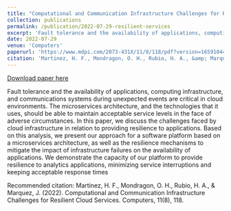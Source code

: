 ```yaml
---
title: "Computational and Communication Infrastructure Challenges for Resilient Cloud Services"
collection: publications
permalink: /publication/2022-07-29-resilient-services
excerpt: 'Fault tolerance and the availability of applications, computing infrastructure, and communications systems during unexpected events are critical in cloud environments. The microservices architecture, and the technologies that it uses, should be able to maintain acceptable service levels in the face of adverse circumstances. In this paper, we discuss the challenges faced by cloud infrastructure in relation to providing resilience to applications. Based on this analysis, we present our approach for a software platform based on a microservices architecture, as well as the resilience mechanisms to mitigate the impact of infrastructure failures on the availability of applications. We demonstrate the capacity of our platform to provide resilience to analytics applications, minimizing service interruptions and keeping acceptable response times'
date: 2022-07-29
venue: 'Computers'
paperurl: 'https://www.mdpi.com/2073-431X/11/8/118/pdf?version=1659104455'
citation: 'Martinez, H. F., Mondragon, O. H., Rubio, H. A., &amp; Marquez, J. (2022). Computational and Communication Infrastructure Challenges for Resilient Cloud Services. Computers, 11(8), 118.'
---
```


<a href='https://www.mdpi.com/2073-431X/11/8/118/pdf?version=1659104455'>Download paper here</a>

Fault tolerance and the availability of applications, computing infrastructure, and communications systems during unexpected events are critical in cloud environments. The microservices architecture, and the technologies that it uses, should be able to maintain acceptable service levels in the face of adverse circumstances. In this paper, we discuss the challenges faced by cloud infrastructure in relation to providing resilience to applications. Based on this analysis, we present our approach for a software platform based on a microservices architecture, as well as the resilience mechanisms to mitigate the impact of infrastructure failures on the availability of applications. We demonstrate the capacity of our platform to provide resilience to analytics applications, minimizing service interruptions and keeping acceptable response times

Recommended citation: Martinez, H. F., Mondragon, O. H., Rubio, H. A., & Marquez, J. (2022). Computational and Communication Infrastructure Challenges for Resilient Cloud Services. Computers, 11(8), 118.